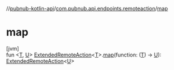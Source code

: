 //[pubnub-kotlin-api](../../index.md)/[com.pubnub.api.endpoints.remoteaction](index.md)/[map](map.md)

# map

[jvm]\
fun &lt;[T](map.md), [U](map.md)&gt; [ExtendedRemoteAction](-extended-remote-action/index.md)&lt;[T](map.md)&gt;.[map](map.md)(function: ([T](map.md)) -&gt; [U](map.md)): [ExtendedRemoteAction](-extended-remote-action/index.md)&lt;[U](map.md)&gt;
